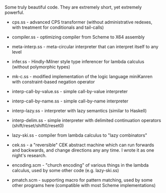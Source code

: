 Some truly beautiful code. They are extremely short, yet extremely powerful.

* cps.ss - advanced CPS transformer (without administrative redexes,
  with treatment for conditionals and tail-calls)

* compiler.ss - optimizing compiler from Scheme to X64 assembly

* meta-interp.ss - meta-circular interpreter that can interpret itself
  to any level

* infer.ss - Hindly-Milner style type inferencer for lambda calculus
  (without polymorphic types)

* mk-c.ss - modified implementation of the logic language miniKanren
  with constraint-based negation operator

* interp-call-by-value.ss - simple call-by-value interpreter

* interp-call-by-name.ss - simple call-by-name interpreter

* interp-lazy.ss - interpreter with lazy semantics (similar to
  Haskell)

* interp-delim.ss - simple interpreter with delimited continuation
  operators (shift/reset/shift0/reset0)

* lazy-ski.ss - compiler from lambda calculus to "lazy combinators"

* cek.ss - a "reversible" CEK abstract machine which can run forwards
  and backwards, and change directions any any time. I wrote it as one
  night's research.

* encoding.scm - "church encoding" of various things in the lambda
  calculus, used by some other code (e.g. lazy-ski.ss)

* pmatch.scm - supporting macro for pattern matching, used by some
  other programs here (compatible with most Scheme implementations)
